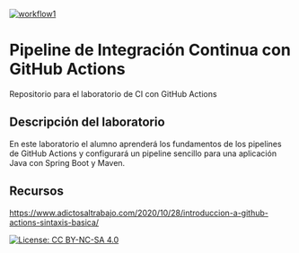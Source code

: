 [![workflow1](https://github.com/ETSISI-EMS/ems2023_lab_1_3_ci_github_actions-jmgaritagoitiaupm/actions/workflows/main.yml/badge.svg)](https://github.com/ETSISI-EMS/ems2023_lab_1_3_ci_github_actions-jmgaritagoitiaupm/actions/workflows/main.yml)
# Pipeline de Integración Continua con GitHub Actions

Repositorio para el laboratorio de CI con GitHub Actions

## Descripción del laboratorio

En este laboratorio el alumno aprenderá los fundamentos de los pipelines de GitHub Actions y configurará un pipeline
sencillo para una aplicación Java con Spring Boot y Maven. 

## Recursos
https://www.adictosaltrabajo.com/2020/10/28/introduccion-a-github-actions-sintaxis-basica/

[![License: CC BY-NC-SA 4.0](https://img.shields.io/badge/License-CC_BY--NC--SA_4.0-lightgrey.svg)](https://creativecommons.org/licenses/by-nc-sa/4.0/)
